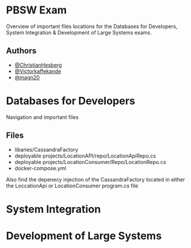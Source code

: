 
# PBSW Exam

Overview of important files locations for the Databases for Developers, System Integration & Development of Large Systems exams.

## Authors

- [@ChristianHesberg](https://www.github.com/ChristianHesberg)
- [@Victorkaffekande](https://www.github.com/Victorkaffekande)
- [@magn20](https://www.github.com/magn20)

# Databases for Developers 
Navigation and important files 
## Files 
- libaries/CassandraFactory
- deployable projects/LocationAPI/repo/LocationApiRepo.cs
- deployable projects/LocationConsumer/Repo/LocationRepo.cs
- docker-compose.yml

Also find the depenecy injection of the CassandraFactory located in either the LoccationApi or LocationConsumer program.cs file

# System Integration

# Development of Large Systems


